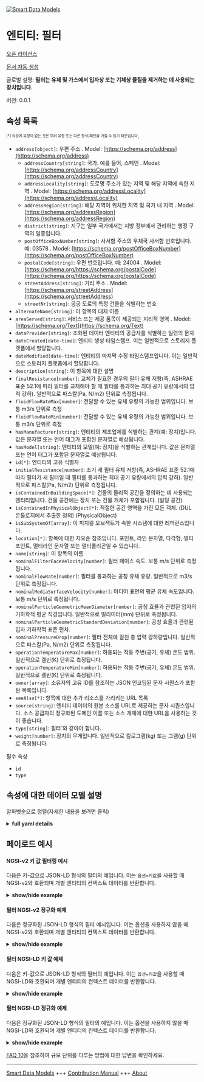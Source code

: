 <!-- 10-Header -->    
[![Smart Data Models](https://smartdatamodels.org/wp-content/uploads/2022/01/SmartDataModels_logo.png "Logo")](https://smartdatamodels.org)    
엔티티: 필터    
=======<!-- /10-Header -->    
<!-- 15-License -->    
[오픈 라이선스](https://github.com/smart-data-models//dataModel.S4BLDG/blob/master/Filter/LICENSE.md)    
[문서 자동 생성](https://docs.google.com/presentation/d/e/2PACX-1vTs-Ng5dIAwkg91oTTUdt8ua7woBXhPnwavZ0FxgR8BsAI_Ek3C5q97Nd94HS8KhP-r_quD4H0fgyt3/pub?start=false&loop=false&delayms=3000#slide=id.gb715ace035_0_60)    
<!-- /15-License -->    
<!-- 20-Description -->    
글로벌 설명: **필터는 유체 및 가스에서 입자상 또는 기체상 물질을 제거하는 데 사용되는 장치입니다**.    
버전: 0.0.1    
<!-- /20-Description -->    
<!-- 30-PropertiesList -->    
## 속성 목록    
<sup><sub>[*] 속성에 유형이 없는 것은 여러 유형 또는 다른 형식/패턴을 가질 수 있기 때문입니다</sub></sup>.    
- `address[object]`: 우편 주소  . Model: [https://schema.org/address](https://schema.org/address)	- `addressCountry[string]`: 국가. 예를 들어, 스페인  . Model: [https://schema.org/addressCountry](https://schema.org/addressCountry)    
	- `addressLocality[string]`: 도로명 주소가 있는 지역 및 해당 지역에 속한 지역  . Model: [https://schema.org/addressLocality](https://schema.org/addressLocality)    
	- `addressRegion[string]`: 해당 지역이 위치한 지역 및 국가 내 지역  . Model: [https://schema.org/addressRegion](https://schema.org/addressRegion)    
	- `district[string]`: 지구는 일부 국가에서는 지방 정부에서 관리하는 행정 구역의 일종입니다.      
	- `postOfficeBoxNumber[string]`: 사서함 주소의 우체국 사서함 번호입니다. 예: 03578  . Model: [https://schema.org/postOfficeBoxNumber](https://schema.org/postOfficeBoxNumber)    
	- `postalCode[string]`: 우편 번호입니다. 예: 24004  . Model: [https://schema.org/https://schema.org/postalCode](https://schema.org/https://schema.org/postalCode)    
	- `streetAddress[string]`: 거리 주소  . Model: [https://schema.org/streetAddress](https://schema.org/streetAddress)    
	- `streetNr[string]`: 공공 도로의 특정 건물을 식별하는 번호      
- `alternateName[string]`: 이 항목의 대체 이름  - `areaServed[string]`: 서비스 또는 제공 품목이 제공되는 지리적 영역  . Model: [https://schema.org/Text](https://schema.org/Text)- `dataProvider[string]`: 조화된 데이터 엔티티의 공급자를 식별하는 일련의 문자  - `dateCreated[date-time]`: 엔티티 생성 타임스탬프. 이는 일반적으로 스토리지 플랫폼에서 할당합니다.  - `dateModified[date-time]`: 엔티티의 마지막 수정 타임스탬프입니다. 이는 일반적으로 스토리지 플랫폼에서 할당합니다.  - `description[string]`: 이 항목에 대한 설명  - `finalResistance[number]`: 교체가 필요한 경우의 필터 유체 저항(즉, ASHRAE 표준 52.1에 따라 필터를 교체해야 할 때 필터를 통과하는 최대 공기 유량에서의 압력 강하). 일반적으로 파스칼(Pa, N/m2) 단위로 측정됩니다.  - `fluidFlowRateMax[number]`: 전달할 수 있는 유체 유량의 가능한 범위입니다. 보통 m3/s 단위로 측정  - `fluidFlowRateMin[number]`: 전달할 수 있는 유체 유량의 가능한 범위입니다. 보통 m3/s 단위로 측정  - `hasManufacturer[string]`: 엔티티의 제조업체를 식별하는 관계(예: 장치)입니다. 값은 문자열 또는 언어 태그가 포함된 문자열로 예상됩니다.  - `hasModel[string]`: 엔티티의 모델(예: 장치)을 식별하는 관계입니다. 값은 문자열 또는 언어 태그가 포함된 문자열로 예상됩니다.  - `id[*]`: 엔티티의 고유 식별자  - `initialResistance[number]`: 초기 새 필터 유체 저항(즉, ASHRAE 표준 52.1에 따라 필터가 새 필터일 때 필터를 통과하는 최대 공기 유량에서의 압력 강하). 일반적으로 파스칼(Pa, N/m2) 단위로 측정됩니다.  - `isContainedInBuildingSpace[*]`: 건물의 물리적 공간을 정의하는 데 사용되는 엔티티입니다. 건물 공간에는 장치 또는 건물 개체가 포함됩니다. (빌딩 공간)  - `isContainedInPhysicalObject[*]`: 적절한 공간 영역을 가진 모든 객체.  (DUL 온톨로지에서 추출한 정의) (PhysicalObject)  - `isSubSystemOf[array]`: 이 피지컬 오브젝트가 속한 시스템에 대한 레퍼런스입니다.  - `location[*]`: 항목에 대한 지오숀 참조입니다. 포인트, 라인 문자열, 다각형, 멀티포인트, 멀티라인 문자열 또는 멀티폴리곤일 수 있습니다.  - `name[string]`: 이 항목의 이름  - `nominalFilterFaceVelocity[number]`: 필터 페이스 속도. 보통 m/s 단위로 측정됩니다.  - `nominalFlowRate[number]`: 필터를 통과하는 공칭 유체 유량. 일반적으로 m3/s 단위로 측정됩니다.  - `nominalMediaSurfaceVelocity[number]`: 미디어 표면의 평균 유체 속도입니다. 보통 m/s 단위로 측정됩니다.  - `nominalParticleGeometricMeanDiameter[number]`: 공칭 효율과 관련된 입자의 기하학적 평균 직경입니다. 일반적으로 밀리미터(mm) 단위로 측정됩니다.  - `nominalParticleGeometricStandardDeviation[number]`: 공칭 효율과 관련된 입자 기하학적 표준 편차.  - `nominalPressureDrop[number]`: 필터 전체에 걸친 총 압력 강하량입니다. 일반적으로 파스칼(Pa, N/m2) 단위로 측정됩니다.  - `operationTemperatureMax[number]`: 허용되는 작동 주변(공기, 유체) 온도 범위. 일반적으로 켈빈(K) 단위로 측정됩니다.  - `operationTemperatureMin[number]`: 허용되는 작동 주변(공기, 유체) 온도 범위. 일반적으로 켈빈(K) 단위로 측정됩니다.  - `owner[array]`: 소유자의 고유 ID를 참조하는 JSON 인코딩된 문자 시퀀스가 포함된 목록입니다.  - `seeAlso[*]`: 항목에 대한 추가 리소스를 가리키는 URL 목록  - `source[string]`: 엔티티 데이터의 원본 소스를 URL로 제공하는 문자 시퀀스입니다. 소스 공급자의 정규화된 도메인 이름 또는 소스 개체에 대한 URL을 사용하는 것이 좋습니다.  - `type[string]`: 필터`와 같아야 합니다.  - `weight[number]`: 장치의 무게입니다. 일반적으로 킬로그램(kg) 또는 그램(g) 단위로 측정됩니다.  <!-- /30-PropertiesList -->    
<!-- 35-RequiredProperties -->    
필수 속성    
- `id`  - `type`  <!-- /35-RequiredProperties -->    
<!-- 40-RequiredProperties -->    
<!-- /40-RequiredProperties -->    
<!-- 50-DataModelHeader -->    
## 속성에 대한 데이터 모델 설명    
알파벳순으로 정렬(자세한 내용을 보려면 클릭)    
<!-- /50-DataModelHeader -->    
<!-- 60-ModelYaml -->    
<details><summary><strong>full yaml details</strong></summary>      
```yaml    
Filter:      
  description: A filter is an apparatus used to remove particulate or gaseous matter from fluids and gases.      
  properties:      
    address:      
      description: The mailing address      
      properties:      
        addressCountry:      
          description: 'The country. For example, Spain'      
          type: string      
          x-ngsi:      
            model: https://schema.org/addressCountry      
            type: Property      
        addressLocality:      
          description: 'The locality in which the street address is, and which is in the region'      
          type: string      
          x-ngsi:      
            model: https://schema.org/addressLocality      
            type: Property      
        addressRegion:      
          description: 'The region in which the locality is, and which is in the country'      
          type: string      
          x-ngsi:      
            model: https://schema.org/addressRegion      
            type: Property      
        district:      
          description: 'A district is a type of administrative division that, in some countries, is managed by the local government'      
          type: string      
          x-ngsi:      
            type: Property      
        postOfficeBoxNumber:      
          description: 'The post office box number for PO box addresses. For example, 03578'      
          type: string      
          x-ngsi:      
            model: https://schema.org/postOfficeBoxNumber      
            type: Property      
        postalCode:      
          description: 'The postal code. For example, 24004'      
          type: string      
          x-ngsi:      
            model: https://schema.org/https://schema.org/postalCode      
            type: Property      
        streetAddress:      
          description: The street address      
          type: string      
          x-ngsi:      
            model: https://schema.org/streetAddress      
            type: Property      
        streetNr:      
          description: Number identifying a specific property on a public street      
          type: string      
          x-ngsi:      
            type: Property      
      type: object      
      x-ngsi:      
        model: https://schema.org/address      
        type: Property      
    alternateName:      
      description: An alternative name for this item      
      type: string      
      x-ngsi:      
        type: Property      
    areaServed:      
      description: The geographic area where a service or offered item is provided      
      type: string      
      x-ngsi:      
        model: https://schema.org/Text      
        type: Property      
    dataProvider:      
      description: A sequence of characters identifying the provider of the harmonised data entity      
      type: string      
      x-ngsi:      
        type: Property      
    dateCreated:      
      description: Entity creation timestamp. This will usually be allocated by the storage platform      
      format: date-time      
      type: string      
      x-ngsi:      
        type: Property      
    dateModified:      
      description: Timestamp of the last modification of the entity. This will usually be allocated by the storage platform      
      format: date-time      
      type: string      
      x-ngsi:      
        type: Property      
    description:      
      description: A description of this item      
      type: string      
      x-ngsi:      
        type: Property      
    finalResistance:      
      description: 'Filter fluid resistance when replacement is required (i.e., Pressure drop at the maximum air flowrate across the filter when the filter needs replacement per ASHRAE Standard 52.1). Usually measured in Pascals (Pa, N/m2)'      
      type: number      
      x-ngsi:      
        type: Property      
    fluidFlowRateMax:      
      description: Possible range of fluid flowrate that can be delivered. Usually measured in m3/s      
      type: number      
      x-ngsi:      
        type: Property      
    fluidFlowRateMin:      
      description: Possible range of fluid flowrate that can be delivered. Usually measured in m3/s      
      type: number      
      x-ngsi:      
        type: Property      
    hasManufacturer:      
      description: 'A relationship identifying the manufacturer of an entity (e.g., device). The value is expected to be a string or a string with language tag'      
      type: string      
      x-ngsi:      
        type: Property      
    hasModel:      
      description: 'A relationship identifying the model of an entity (e.g., device). The value is expected to be a string or a string with language tag'      
      type: string      
      x-ngsi:      
        type: Property      
    id:      
      anyOf:      
        - description: Identifier format of any NGSI entity      
          maxLength: 256      
          minLength: 1      
          pattern: ^[\w\-\.\{\}\$\+\*\[\]`|~^@!,:\\]+$      
          type: string      
          x-ngsi:      
            type: Property      
        - description: Identifier format of any NGSI entity      
          format: uri      
          type: string      
          x-ngsi:      
            type: Property      
      description: Unique identifier of the entity      
      x-ngsi:      
        type: Property      
    initialResistance:      
      description: 'Initial new filter fluid resistance (i.e., pressure drop at the maximum air flowrate across the filter when the filter is new per ASHRAE Standard 52.1). Usually measured in Pascals (Pa, N/m2)'      
      type: number      
      x-ngsi:      
        type: Property      
    isContainedInBuildingSpace:      
      anyOf:      
        - description: Identifier format of any NGSI entity      
          maxLength: 256      
          minLength: 1      
          pattern: ^[\w\-\.\{\}\$\+\*\[\]`|~^@!,:\\]+$      
          type: string      
          x-ngsi:      
            type: Property      
        - description: Identifier format of any NGSI entity      
          format: uri      
          type: string      
          x-ngsi:      
            type: Property      
      description: An entity used to define the physical spaces of the building. A building space contains devices or building objects. (BuildingSpace)      
      x-ngsi:      
        type: Property      
    isContainedInPhysicalObject:      
      anyOf:      
        - description: Identifier format of any NGSI entity      
          maxLength: 256      
          minLength: 1      
          pattern: ^[\w\-\.\{\}\$\+\*\[\]`|~^@!,:\\]+$      
          type: string      
          x-ngsi:      
            type: Property      
        - description: Identifier format of any NGSI entity      
          format: uri      
          type: string      
          x-ngsi:      
            type: Property      
      description: Any Object that has a proper space region.  (Definition extracted from DUL ontology) (PhysicalObject)      
      x-ngsi:      
        type: Property      
    isSubSystemOf:      
      description: A reference to a system(s) that this Physical Object is part of      
      items:      
        anyOf:      
          - description: Identifier format of any NGSI entity      
            maxLength: 256      
            minLength: 1      
            pattern: ^[\w\-\.\{\}\$\+\*\[\]`|~^@!,:\\]+$      
            type: string      
            x-ngsi:      
              type: Property      
          - description: Identifier format of any NGSI entity      
            format: uri      
            type: string      
            x-ngsi:      
              type: Property      
        description: Unique identifier of the entity      
        x-ngsi:      
          type: Property      
      type: array      
      x-ngsi:      
        type: Relationship      
    location:      
      description: 'Geojson reference to the item. It can be Point, LineString, Polygon, MultiPoint, MultiLineString or MultiPolygon'      
      oneOf:      
        - description: Geojson reference to the item. Point      
          properties:      
            bbox:      
              items:      
                type: number      
              minItems: 4      
              type: array      
            coordinates:      
              items:      
                type: number      
              minItems: 2      
              type: array      
            type:      
              enum:      
                - Point      
              type: string      
          required:      
            - type      
            - coordinates      
          title: GeoJSON Point      
          type: object      
          x-ngsi:      
            type: GeoProperty      
        - description: Geojson reference to the item. LineString      
          properties:      
            bbox:      
              items:      
                type: number      
              minItems: 4      
              type: array      
            coordinates:      
              items:      
                items:      
                  type: number      
                minItems: 2      
                type: array      
              minItems: 2      
              type: array      
            type:      
              enum:      
                - LineString      
              type: string      
          required:      
            - type      
            - coordinates      
          title: GeoJSON LineString      
          type: object      
          x-ngsi:      
            type: GeoProperty      
        - description: Geojson reference to the item. Polygon      
          properties:      
            bbox:      
              items:      
                type: number      
              minItems: 4      
              type: array      
            coordinates:      
              items:      
                items:      
                  items:      
                    type: number      
                  minItems: 2      
                  type: array      
                minItems: 4      
                type: array      
              type: array      
            type:      
              enum:      
                - Polygon      
              type: string      
          required:      
            - type      
            - coordinates      
          title: GeoJSON Polygon      
          type: object      
          x-ngsi:      
            type: GeoProperty      
        - description: Geojson reference to the item. MultiPoint      
          properties:      
            bbox:      
              items:      
                type: number      
              minItems: 4      
              type: array      
            coordinates:      
              items:      
                items:      
                  type: number      
                minItems: 2      
                type: array      
              type: array      
            type:      
              enum:      
                - MultiPoint      
              type: string      
          required:      
            - type      
            - coordinates      
          title: GeoJSON MultiPoint      
          type: object      
          x-ngsi:      
            type: GeoProperty      
        - description: Geojson reference to the item. MultiLineString      
          properties:      
            bbox:      
              items:      
                type: number      
              minItems: 4      
              type: array      
            coordinates:      
              items:      
                items:      
                  items:      
                    type: number      
                  minItems: 2      
                  type: array      
                minItems: 2      
                type: array      
              type: array      
            type:      
              enum:      
                - MultiLineString      
              type: string      
          required:      
            - type      
            - coordinates      
          title: GeoJSON MultiLineString      
          type: object      
          x-ngsi:      
            type: GeoProperty      
        - description: Geojson reference to the item. MultiLineString      
          properties:      
            bbox:      
              items:      
                type: number      
              minItems: 4      
              type: array      
            coordinates:      
              items:      
                items:      
                  items:      
                    items:      
                      type: number      
                    minItems: 2      
                    type: array      
                  minItems: 4      
                  type: array      
                type: array      
              type: array      
            type:      
              enum:      
                - MultiPolygon      
              type: string      
          required:      
            - type      
            - coordinates      
          title: GeoJSON MultiPolygon      
          type: object      
          x-ngsi:      
            type: GeoProperty      
      x-ngsi:      
        type: GeoProperty      
    name:      
      description: The name of this item      
      type: string      
      x-ngsi:      
        type: Property      
    nominalFilterFaceVelocity:      
      description: Filter face velocity. Usually measured in m/s      
      type: number      
      x-ngsi:      
        type: Property      
    nominalFlowRate:      
      description: Nominal fluid flow rate through the filter. Usually measured in m3/s      
      type: number      
      x-ngsi:      
        type: Property      
    nominalMediaSurfaceVelocity:      
      description: Average fluid velocity at the media surface. Usually measured in m/s      
      type: number      
      x-ngsi:      
        type: Property      
    nominalParticleGeometricMeanDiameter:      
      description: Particle geometric mean diameter associated with nominal efficiency. Usually measured in millimeters (mm)      
      type: number      
      x-ngsi:      
        type: Property      
    nominalParticleGeometricStandardDeviation:      
      description: 'Particle geometric standard deviation associated with nominal efficiency. '      
      type: number      
      x-ngsi:      
        type: Property      
    nominalPressureDrop:      
      description: 'Total pressure drop across the filter. Usually measured in Pascals (Pa, N/m2)'      
      type: number      
      x-ngsi:      
        type: Property      
    operationTemperatureMax:      
      description: 'Allowable operation ambient (air, fluid) temperature range. Usually measured in degrees Kelvin (K)'      
      type: number      
      x-ngsi:      
        type: Property      
    operationTemperatureMin:      
      description: 'Allowable operation ambient (air, fluid) temperature range. Usually measured in degrees Kelvin (K)'      
      type: number      
      x-ngsi:      
        type: Property      
    owner:      
      description: A List containing a JSON encoded sequence of characters referencing the unique Ids of the owner(s)      
      items:      
        anyOf:      
          - description: Identifier format of any NGSI entity      
            maxLength: 256      
            minLength: 1      
            pattern: ^[\w\-\.\{\}\$\+\*\[\]`|~^@!,:\\]+$      
            type: string      
            x-ngsi:      
              type: Property      
          - description: Identifier format of any NGSI entity      
            format: uri      
            type: string      
            x-ngsi:      
              type: Property      
        description: Unique identifier of the entity      
        x-ngsi:      
          type: Property      
      type: array      
      x-ngsi:      
        type: Property      
    seeAlso:      
      description: list of uri pointing to additional resources about the item      
      oneOf:      
        - items:      
            format: uri      
            type: string      
          minItems: 1      
          type: array      
        - format: uri      
          type: string      
      x-ngsi:      
        type: Property      
    source:      
      description: 'A sequence of characters giving the original source of the entity data as a URL. Recommended to be the fully qualified domain name of the source provider, or the URL to the source object'      
      type: string      
      x-ngsi:      
        type: Property      
    type:      
      description: It must be equal to `Filter`      
      enum:      
        - Filter      
      type: string      
      x-ngsi:      
        type: Property      
    weight:      
      description: The weight of the device. Usually measured in kilograms (kg) or grams (g)      
      type: number      
      x-ngsi:      
        type: Property      
  required:      
    - id      
    - type      
  type: object      
  x-derived-from: "https://saref.etsi.org/saref4bldg/v1.1.2/#s4bldg:Filter"      
  x-disclaimer: 'Redistribution and use in source and binary forms, with or without modification, are permitted  provided that the license conditions are met. Copyleft (c) 2022 Contributors to Smart Data Models Program'      
  x-license-url: https://github.com/smart-data-models/dataModel.S4BLDG/blob/master/Filter/LICENSE.md      
  x-model-schema: https://smart-data-models.github.com/dataModel.SAREF4BLDG/Filter/schema.json      
  x-model-tags: SAREF Filter      
  x-version: 0.0.1      
```    
</details>      
<!-- /60-ModelYaml -->    
<!-- 70-MiddleNotes -->    
<!-- /70-MiddleNotes -->    
<!-- 80-Examples -->    
## 페이로드 예시    
#### NGSI-v2 키 값 필터링 예시    
다음은 키-값으로 JSON-LD 형식의 필터의 예입니다. 이는 `옵션=키값`을 사용할 때 NGSI-v2와 호환되며 개별 엔티티의 컨텍스트 데이터를 반환합니다.    
<details><summary><strong>show/hide example</strong></summary>      
```json  
{  
  "id": "urn:ngsi-ld:Filter:cab351de-0353-4d67-ba3e-f8e496fff6ee",  
  "type": "Filter",  
  "finalResistance": 0.046716566596463616,  
  "fluidFlowRateMax": 0.5234640867427633,  
  "fluidFlowRateMin": 0.88979941896976,  
  "initialResistance": 0.9155546427779283,  
  "nominalFilterFaceVelocity": 0.6586465369680704,  
  "nominalFlowRate": 0.08419722940470808,  
  "nominalMediaSurfaceVelocity": 0.2909288017995001,  
  "nominalParticleGeometricMeanDiameter": 0.25048971083477223,  
  "nominalParticleGeometricStandardDeviation": 0.6860967233212114,  
  "nominalPressureDrop": 0.4382746309750293,  
  "operationTemperatureMax": 0.41660145070952037,  
  "operationTemperatureMin": 0.7951736951400654,  
  "weight": 0.9846229044529057,  
  "isContainedInBuildingSpace": "urn:ngsi-ld:BuildingSpace:0f3368a3-5989-4693-b29e-37aaa17be464",  
  "isContainedInPhysicalObject": "urn:ngsi-ld:PhysicalObject:78c5cc6c-d740-45dd-968c-43361a780e2c",  
  "isSubSystemOf": [  
    "urn:ngsi-ld:System:c57a69ec-9b26-4933-b4ce-580e5edb9b72",  
    "urn:ngsi-ld:System:0132ad74-ea74-4d20-b0d0-bb4fa1a19af9",  
    "urn:ngsi-ld:System:be24c623-c5c4-4da0-b4ea-552cb1d31a71"  
  ],  
  "hasManufacturer": "Filter Company Inc.",  
  "hasModel": "Filter 0.1.2",  
  "dateCreated": "2023-01-26T06:33:09Z",  
  "dateModified": "2023-01-26T13:51:08Z",  
  "source": "Import",  
  "name": "Filter",  
  "alternateName": "Filter type 2",  
  "description": "Filter of limited Filter types",  
  "dataProvider": "IFC file"  
}  
```  
</details>    
#### 필터 NGSI-v2 정규화 예제    
다음은 정규화된 JSON-LD 형식의 필터 예시입니다. 이는 옵션을 사용하지 않을 때 NGSI-v2와 호환되며 개별 엔티티의 컨텍스트 데이터를 반환합니다.    
<details><summary><strong>show/hide example</strong></summary>      
```json  
{  
  "id": "urn:ngsi-ld:Filter:8e80455c-7f89-462c-b1f0-b84c6ac5e5cb",  
  "type": "Filter",  
  "finalResistance": {  
    "type": "Number",  
    "value": 0.25563353322549653  
  },  
  "fluidFlowRateMax": {  
    "type": "Number",  
    "value": 0.7441450852967011  
  },  
  "fluidFlowRateMin": {  
    "type": "Number",  
    "value": 0.32563792639259326  
  },  
  "initialResistance": {  
    "type": "Number",  
    "value": 0.41032135281652493  
  },  
  "nominalFilterFaceVelocity": {  
    "type": "Number",  
    "value": 0.829815297358211  
  },  
  "nominalFlowRate": {  
    "type": "Number",  
    "value": 0.569423507213339  
  },  
  "nominalMediaSurfaceVelocity": {  
    "type": "Number",  
    "value": 0.6085640129416107  
  },  
  "nominalParticleGeometricMeanDiameter": {  
    "type": "Number",  
    "value": 0.9736709365602062  
  },  
  "nominalParticleGeometricStandardDeviation": {  
    "type": "Number",  
    "value": 0.5284993250186989  
  },  
  "nominalPressureDrop": {  
    "type": "Number",  
    "value": 0.4856470985811685  
  },  
  "operationTemperatureMax": {  
    "type": "Number",  
    "value": 0.04450158146401939  
  },  
  "operationTemperatureMin": {  
    "type": "Number",  
    "value": 0.28211808830531604  
  },  
  "weight": {  
    "type": "Number",  
    "value": 0.5157014658259989  
  },  
  "isContainedInBuildingSpace": {  
    "type": "Text",  
    "value": "urn:ngsi-ld:BuildingSpace:4468726f-7faa-4e8e-802e-337b7d4e2c38"  
  },  
  "isContainedInPhysicalObject": {  
    "type": "Text",  
    "value": "urn:ngsi-ld:PhysicalObject:a263b3b0-a5d7-4e38-a95f-75dd868ea6aa"  
  },  
  "isSubSystemOf": {  
    "type": "StructuredValue",  
    "value": [  
      "urn:ngsi-ld:System:118a0d61-bba3-416e-a770-5ac45dfb66e7",  
      "urn:ngsi-ld:System:a7ba30cc-d8f3-423d-a1d6-284c130befee",  
      "urn:ngsi-ld:System:38485bc5-5ff4-49f1-b6fb-65b815b05795"  
    ]  
  },  
  "hasManufacturer": {  
    "type": "Text",  
    "value": "Filter Company Inc."  
  },  
  "hasModel": {  
    "type": "Text",  
    "value": "Filter 0.1.2"  
  },  
  "dateCreated": {  
    "type": "DateTime",  
    "value": "2023-01-26T04:44:52.9377605+01:00"  
  },  
  "dateModified": {  
    "type": "DateTime",  
    "value": "2023-01-25T18:30:35.796352+01:00"  
  },  
  "source": {  
    "type": "Text",  
    "value": "Import"  
  },  
  "name": {  
    "type": "Text",  
    "value": "Filter"  
  },  
  "alternateName": {  
    "type": "Text",  
    "value": "Filter type 2"  
  },  
  "description": {  
    "type": "Text",  
    "value": "Filter of limited Filter types"  
  },  
  "dataProvider": {  
    "type": "Text",  
    "value": "IFC file"  
  }  
}  
```  
</details>    
#### 필터 NGSI-LD 키 값 예제    
다음은 키-값으로 JSON-LD 형식의 필터의 예입니다. 이는 `옵션=키값`을 사용할 때 NGSI-LD와 호환되며 개별 엔티티의 컨텍스트 데이터를 반환합니다.    
<details><summary><strong>show/hide example</strong></summary>      
```json  
{  
  "id": "urn:ngsi-ld:Filter:cab351de-0353-4d67-ba3e-f8e496fff6ee",  
  "type": "Filter",  
  "finalResistance": 0.046716566596463616,  
  "fluidFlowRateMax": 0.5234640867427633,  
  "fluidFlowRateMin": 0.88979941896976,  
  "initialResistance": 0.9155546427779283,  
  "nominalFilterFaceVelocity": 0.6586465369680704,  
  "nominalFlowRate": 0.08419722940470808,  
  "nominalMediaSurfaceVelocity": 0.2909288017995001,  
  "nominalParticleGeometricMeanDiameter": 0.25048971083477223,  
  "nominalParticleGeometricStandardDeviation": 0.6860967233212114,  
  "nominalPressureDrop": 0.4382746309750293,  
  "operationTemperatureMax": 0.41660145070952037,  
  "operationTemperatureMin": 0.7951736951400654,  
  "weight": 0.9846229044529057,  
  "isContainedInBuildingSpace": "urn:ngsi-ld:BuildingSpace:0f3368a3-5989-4693-b29e-37aaa17be464",  
  "isContainedInPhysicalObject": "urn:ngsi-ld:PhysicalObject:78c5cc6c-d740-45dd-968c-43361a780e2c",  
  "isSubSystemOf": [  
    "urn:ngsi-ld:System:c57a69ec-9b26-4933-b4ce-580e5edb9b72",  
    "urn:ngsi-ld:System:0132ad74-ea74-4d20-b0d0-bb4fa1a19af9",  
    "urn:ngsi-ld:System:be24c623-c5c4-4da0-b4ea-552cb1d31a71"  
  ],  
  "hasManufacturer": "Filter Company Inc.",  
  "hasModel": "Filter 0.1.2",  
  "dateCreated": "2023-01-26T06:33:09Z",  
  "dateModified": "2023-01-26T13:51:08Z",  
  "source": "Import",  
  "name": "Filter",  
  "alternateName": "Filter type 2",  
  "description": "Filter of limited Filter types",  
  "dataProvider": "IFC file",  
  "@context": [  
    "https://raw.githubusercontent.com/smart-data-models/dataModel.S4BLDG/master/context.jsonld",  
    "https://uri.etsi.org/ngsi-ld/v1/ngsi-ld-core-context.jsonld"  
  ]  
}  
```  
</details>    
#### 필터 NGSI-LD 정규화 예제    
다음은 정규화된 JSON-LD 형식의 필터의 예입니다. 이는 옵션을 사용하지 않을 때 NGSI-LD와 호환되며 개별 엔티티의 컨텍스트 데이터를 반환합니다.    
<details><summary><strong>show/hide example</strong></summary>      
```json  
{  
  "id": "urn:ngsi-ld:Filter:fbeb6c10-5a65-4f37-b472-05630b596d96",  
  "type": "Filter",  
  "finalResistance": {  
    "type": "Property",  
    "unitCode": "N/m2",  
    "observedAt": "2023-01-26T01:00:57Z",  
    "value": 0.5605621121413891  
  },  
  "fluidFlowRateMax": {  
    "type": "Property",  
    "unitCode": "m3/s",  
    "observedAt": "2023-01-26T09:29:26Z",  
    "value": 0.8457030696896928  
  },  
  "fluidFlowRateMin": {  
    "type": "Property",  
    "unitCode": "m3/s",  
    "observedAt": "2023-01-26T01:24:07Z",  
    "value": 0.4281237576056126  
  },  
  "initialResistance": {  
    "type": "Property",  
    "unitCode": "N/m2",  
    "observedAt": "2023-01-26T13:16:00Z",  
    "value": 0.9855925634968424  
  },  
  "nominalFilterFaceVelocity": {  
    "type": "Property",  
    "unitCode": "m/s",  
    "observedAt": "2023-01-26T03:08:23Z",  
    "value": 0.6912281080254741  
  },  
  "nominalFlowRate": {  
    "type": "Property",  
    "unitCode": "m3/s",  
    "observedAt": "2023-01-25T15:48:08Z",  
    "value": 0.022821238860702198  
  },  
  "nominalMediaSurfaceVelocity": {  
    "type": "Property",  
    "unitCode": "m/s",  
    "observedAt": "2023-01-25T22:13:37Z",  
    "value": 0.5684154129668265  
  },  
  "nominalParticleGeometricMeanDiameter": {  
    "type": "Property",  
    "unitCode": "mm",  
    "observedAt": "2023-01-26T07:32:19Z",  
    "value": 0.229698552370729  
  },  
  "nominalParticleGeometricStandardDeviation": {  
    "type": "Property",  
    "unitCode": "NA",  
    "observedAt": "2023-01-26T02:48:53Z",  
    "value": 0.8264025547190669  
  },  
  "nominalPressureDrop": {  
    "type": "Property",  
    "unitCode": "N/m2",  
    "observedAt": "2023-01-25T19:24:30Z",  
    "value": 0.6662603303962529  
  },  
  "operationTemperatureMax": {  
    "type": "Property",  
    "unitCode": "K",  
    "observedAt": "2023-01-26T00:52:23Z",  
    "value": 0.8600599815414807  
  },  
  "operationTemperatureMin": {  
    "type": "Property",  
    "unitCode": "K",  
    "observedAt": "2023-01-25T18:39:35Z",  
    "value": 0.11197463391152895  
  },  
  "weight": {  
    "type": "Property",  
    "unitCode": "g",  
    "observedAt": "2023-01-26T06:38:32Z",  
    "value": 0.39067890635291025  
  },  
  "isContainedInBuildingSpace": {  
    "type": "Relationship",  
    "object": "urn:ngsi-ld:BuildingSpace:3ad9289e-2153-42f6-821a-e050b0cece56"  
  },  
  "isContainedInPhysicalObject": {  
    "type": "Relationship",  
    "object": "urn:ngsi-ld:PhysicalObject:14828a20-966b-491d-8c5d-06e0e9323fe3"  
  },  
  "isSubSystemOf": [  
    {  
      "type": "Relationship",  
      "object": "urn:ngsi-ld:System:4f4ca1e9-532c-4518-b84b-92e00d43255a"  
    },  
    {  
      "type": "Relationship",  
      "object": "urn:ngsi-ld:System:4be15aec-065d-404f-aedd-e477a5a61f23"  
    },  
    {  
      "type": "Relationship",  
      "object": "urn:ngsi-ld:System:7e718726-9abe-49e6-ae69-96d1277a5af0"  
    }  
  ],  
  "hasManufacturer": {  
    "type": "Property",  
    "value": "Filter Company Inc."  
  },  
  "hasModel": {  
    "type": "Property",  
    "value": "Filter 0.1.2"  
  },  
  "dateCreated": {  
    "type": "Property",  
    "value": "2023-01-25T21:32:07Z"  
  },  
  "dateModified": {  
    "type": "Property",  
    "value": "2023-01-25T21:47:48Z"  
  },  
  "source": {  
    "type": "Property",  
    "value": "Import"  
  },  
  "name": {  
    "type": "Property",  
    "value": "Filter"  
  },  
  "alternateName": {  
    "type": "Property",  
    "value": "Filter type 2"  
  },  
  "description": {  
    "type": "Property",  
    "value": "Filter of limited Filter types"  
  },  
  "dataProvider": {  
    "type": "Property",  
    "value": "IFC file"  
  },  
  "@context": [  
    "https://raw.githubusercontent.com/smart-data-models/dataModel.S4BLDG/master/context.jsonld",  
    "https://uri.etsi.org/ngsi-ld/v1/ngsi-ld-core-context.jsonld"  
  ]  
}  
```  
</details><!-- /80-Examples -->    
<!-- 90-FooterNotes -->    
<!-- /90-FooterNotes -->    
<!-- 95-Units -->    
[FAQ 10](https://smartdatamodels.org/index.php/faqs/)을 참조하여 규모 단위를 다루는 방법에 대한 답변을 확인하세요.    
<!-- /95-Units -->    
<!-- 97-LastFooter -->    
---    
[Smart Data Models](https://smartdatamodels.org) +++ [Contribution Manual](https://bit.ly/contribution_manual) +++ [About](https://bit.ly/Introduction_SDM)<!-- /97-LastFooter -->    
